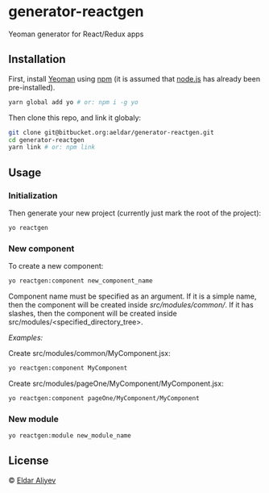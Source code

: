 generator-reactgen
==================
Yeoman generator for React/Redux apps

## Installation

First, install [Yeoman](http://yeoman.io) using [npm](https://www.npmjs.com/)
 (it is assumed that [node.js](https://nodejs.org/) has already been pre-installed).

```bash
yarn global add yo # or: npm i -g yo
```

Then clone this repo, and link it globaly:

```bash
git clone git@bitbucket.org:aeldar/generator-reactgen.git
cd generator-reactgen
yarn link # or: npm link
```

## Usage

### Initialization

Then generate your new project (currently just mark the root of the project):

```bash
yo reactgen
```
### New component

To create a new component:

```bash
yo reactgen:component new_component_name
```

Component name must be specified as an argument.
 If it is a simple name, then the component will be created inside _src/modules/common/_.
 If it has slashes, then the component will be created inside src/modules/<specified_directory_tree>.

_Examples:_

Create src/modules/common/MyComponent.jsx:
```bash
yo reactgen:component MyComponent
```

Create src/modules/pageOne/MyComponent/MyComponent.jsx:
```bash
yo reactgen:component pageOne/MyComponent/MyComponent
```

### New module

```bash
yo reactgen:module new_module_name
```

## License

 © [Eldar Aliyev](https://bitbucket.org/aeldar/)
